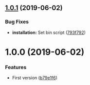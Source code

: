 ## [1.0.1](https://github.com/XC-/env2conffile/compare/v1.0.0...v1.0.1) (2019-06-02)


### Bug Fixes

* **installation:** Set bin script ([793f792](https://github.com/XC-/env2conffile/commit/793f792))

# 1.0.0 (2019-06-02)


### Features

* First version ([b79e1f6](https://github.com/XC-/env2conffile/commit/b79e1f6))
